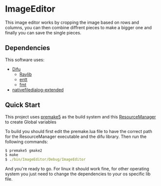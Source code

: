 # ImageEditor
This image editor works by cropping the image based on rows and columns, you can then combine diffrent pieces to make a bigger one and finally you can save the single pieces.

## Dependencies
This software uses:
- [Difu](https://github.com/Tcholly/Difu/tree/ECS)
    - [Raylib](https://www.raylib.com/)
    - [entt](https://github.com/skypjack/entt)
    - [fmt](https://github.com/fmtlib/fmt)
- [nativefiledialog-extended](https://github.com/btzy/nativefiledialog-extended)

## Quick Start
This project uses [premake5](https://premake.github.io/) as the build system and this [ResourceManager](https://github.com/Tcholly/ResourceManager) to create Global variables

To build you should first edit the premake.lua file to have the correct path for the ResourceManager executable and the difu library. Then run the following commands:
```cmd
$ premake5 gmake2
$ make
$ ./bin/ImageEditor/Debug/ImageEditor
```
And you're ready to go.
For linux it should work fine, for other operating system you just need to change the dependencies to your os specific lib file.
